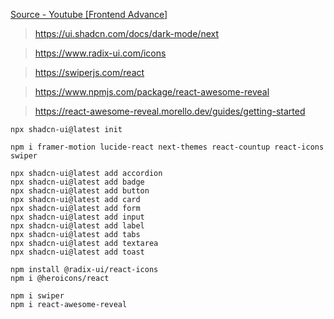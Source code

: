 [Source - Youtube [Frontend Advance]](https://www.youtube.com/watch?v=VYfKKzTOiqc)

> https://ui.shadcn.com/docs/dark-mode/next

> https://www.radix-ui.com/icons

> https://swiperjs.com/react

> https://www.npmjs.com/package/react-awesome-reveal

> https://react-awesome-reveal.morello.dev/guides/getting-started
```
npx shadcn-ui@latest init

npm i framer-motion lucide-react next-themes react-countup react-icons swiper

npx shadcn-ui@latest add accordion
npx shadcn-ui@latest add badge
npx shadcn-ui@latest add button
npx shadcn-ui@latest add card
npx shadcn-ui@latest add form
npx shadcn-ui@latest add input
npx shadcn-ui@latest add label
npx shadcn-ui@latest add tabs
npx shadcn-ui@latest add textarea
npx shadcn-ui@latest add toast

npm install @radix-ui/react-icons
npm i @heroicons/react

npm i swiper
npm i react-awesome-reveal
```